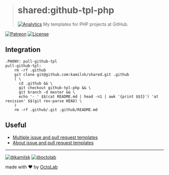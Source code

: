> # shared:github-tpl-php
> [![Analytics](https://ga-beacon.appspot.com/UA-109817251-4/shared/github-tpl-php:readme?pixel)](https://github.com/kamilsk/shared/tree/github-tpl-php)
> My templates for PHP projects at GitHub.

[![Patreon](https://img.shields.io/badge/patreon-donate-orange.svg)](https://www.patreon.com/octolab)
[![License](https://img.shields.io/badge/license-MIT-blue.svg)](LICENSE)

## Integration

```
.PHONY: pull-github-tpl
pull-github-tpl:
	rm -rf .github
	git clone git@github.com:kamilsk/shared.git .github
	( \
	  cd .github && \
	  git checkout github-tpl-php && \
	  git branch -d master && \
	  echo '- ' $$(cat README.md | head -n1 | awk '{print $$3}') 'at revision' $$(git rev-parse HEAD) \
	)
	rm -rf .github/.git .github/README.md
```

## Useful

- [Multiple issue and pull request templates](https://blog.github.com/2018-01-25-multiple-issue-and-pull-request-templates/)
- [About issue and pull request templates](https://help.github.com/articles/about-issue-and-pull-request-templates/)

---

[![@kamilsk](https://img.shields.io/badge/author-%40kamilsk-blue.svg)](https://twitter.com/ikamilsk)
[![@octolab](https://img.shields.io/badge/sponsor-%40octolab-blue.svg)](https://twitter.com/octolab_inc)

made with ❤️ by [OctoLab](https://www.octolab.org/)
